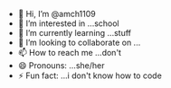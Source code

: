 - 👋 Hi, I’m @amch1109
- 👀 I’m interested in ...school
- 🌱 I’m currently learning ...stuff
- 💞️ I’m looking to collaborate on ...
- 📫 How to reach me ...don't
- 😄 Pronouns: ...she/her
- ⚡ Fun fact: ...i don't know how to code

<!---
amch1109/amch1109 is a ✨ special ✨ repository because its `README.md` (this file) appears on your GitHub profile.
You can click the Preview link to take a look at your changes.
--->
